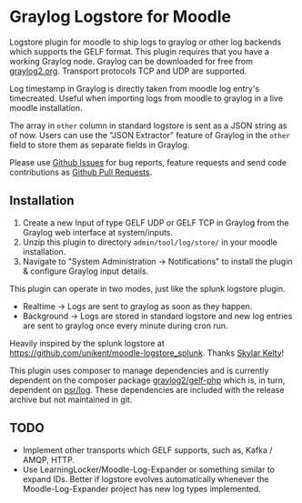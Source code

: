 # Graylog Logstore for Moodle

Logstore plugin for moodle to ship logs to graylog or other log backends which supports the GELF format.
This plugin requires that you have a working Graylog node. 
Graylog can be downloaded for free from [graylog2.org](https://www.graylog.org/).
Transport protocols TCP and UDP are supported.

Log timestamp in Graylog is directly taken from moodle log entry's timecreated. Useful when importing logs from moodle to graylog in a live moodle installation.

The array in `other` column in standard logstore is sent as a JSON string as of now. Users can use the "JSON Extractor" feature of Graylog in the `other` field to store them as separate fields in Graylog.

Please use [Github Issues](https://github.com/dbinoj/moodle-logstore_graylog/issues) for bug reports, feature requests and send code contributions as [Github Pull Requests](https://github.com/dbinoj/moodle-logstore_graylog/pulls).

Installation
--
 1. Create a new Input of type GELF UDP or GELF TCP in Graylog from the Graylog web interface at system/inputs.
 2. Unzip this plugin to directory `admin/tool/log/store/` in your moodle installation.
 3. Navigate to "System Administration -> Notifications" to install the plugin & configure Graylog input details.

This plugin can operate in two modes, just like the splunk logstore plugin.
 * Realtime -> Logs are sent to graylog as soon as they happen.
 * Background -> Logs are stored in standard logstore and new log entries are sent to graylog once every minute during cron run.

Heavily inspired by the splunk logstore at https://github.com/unikent/moodle-logstore_splunk. Thanks [Skylar Kelty](mailto:S.Kelty@kent.ac.uk)!

This plugin uses composer to manage dependencies and is currently dependent on the composer package [graylog2/gelf-php](https://github.com/bzikarsky/gelf-php) which is, in turn, dependent on [psr/log](https://github.com/php-fig/log). These dependencies are included with the release archive but not maintained in git. 

TODO
--
 * Implement other transports which GELF supports, such as, Kafka / AMQP, HTTP.
 * Use LearningLocker/Moodle-Log-Expander or something similar to expand IDs. 
   Better if logstore evolves automatically whenever the Moodle-Log-Expander project has new log types implemented.
